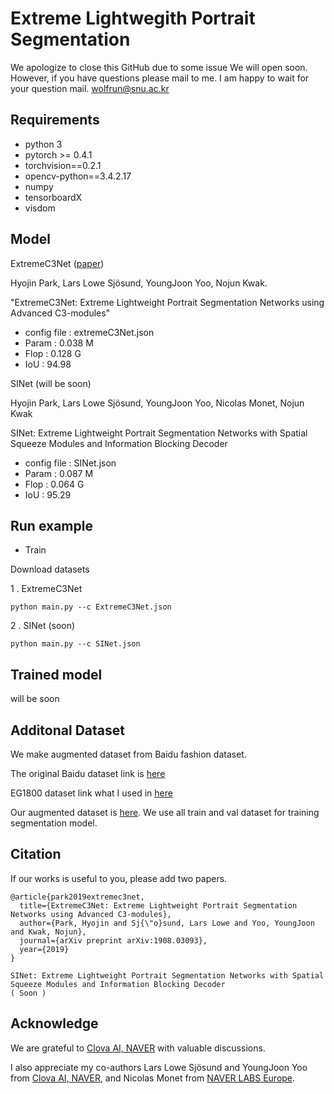 # Extreme Lightwegith Portrait Segmentation


We apologize to close this GitHub due to some issue
We will open soon.
However, if you have questions
please mail to me.
I am happy to wait for your question mail.
wolfrun@snu.ac.kr

## Requirements

- python 3
- pytorch >= 0.4.1
- torchvision==0.2.1
- opencv-python==3.4.2.17
- numpy
- tensorboardX
- visdom

## Model
ExtremeC3Net ([paper](https://arxiv.org/abs/1908.03093))

Hyojin Park, Lars Lowe Sjösund, YoungJoon Yoo, Nojun Kwak.
 
"ExtremeC3Net: Extreme Lightweight Portrait Segmentation Networks using Advanced C3-modules"

- config file : extremeC3Net.json
- Param : 0.038 M
- Flop : 0.128 G
- IoU : 94.98

SINet (will be soon)

Hyojin Park, Lars Lowe Sjösund, YoungJoon Yoo, Nicolas Monet, Nojun Kwak

SINet: Extreme Lightweight Portrait Segmentation Networks with Spatial Squeeze Modules and Information Blocking Decoder

- config file : SINet.json
- Param : 0.087 M
- Flop : 0.064 G
- IoU : 95.29 
## Run example



- Train

Download datasets 


1 . ExtremeC3Net
   
```shell
python main.py --c ExtremeC3Net.json
```
2 . SINet (soon)
   
```shell
python main.py --c SINet.json
```
 
 
## Trained model

will be soon

## Additonal Dataset

We make augmented dataset from Baidu fashion dataset.

The original Baidu dataset link is [here](http://www.cbsr.ia.ac.cn/users/ynyu/dataset/)

EG1800 dataset link what I used in [here](https://drive.google.com/file/d/1QmMrv7h-NJHYMnFfsqzqAM8d-G1Tz7VV/view?usp=sharing) 

Our augmented dataset is [here](https://drive.google.com/file/d/1e9nJtGQYy1zdVLIDP7_xALUR1iwOaeuN/view?usp=sharing). 
We use all train and val dataset for training segmentation model. 

## Citation
If our works is useful to you, please add two papers.
```shell
@article{park2019extremec3net,
  title={ExtremeC3Net: Extreme Lightweight Portrait Segmentation Networks using Advanced C3-modules},
  author={Park, Hyojin and Sj{\"o}sund, Lars Lowe and Yoo, YoungJoon and Kwak, Nojun},
  journal={arXiv preprint arXiv:1908.03093},
  year={2019}
}

SINet: Extreme Lightweight Portrait Segmentation Networks with Spatial Squeeze Modules and Information Blocking Decoder
( Soon )

```

## Acknowledge
We are grateful to [Clova AI, NAVER](https://github.com/clovaai) with valuable discussions.

I also appreciate my co-authors Lars Lowe Sjösund and YoungJoon Yoo from  [Clova AI, NAVER](https://clova.ai/en/research/research-areas.html),
and  Nicolas Monet from [NAVER LABS Europe](https://europe.naverlabs.com/).
